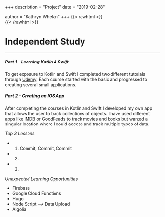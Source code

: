 +++
description = "Project"
date = "2019-02-28"

author = "Kathryn Whelan"
+++
{{< rawhtml >}}
<br />
{{< /rawhtml >}}
# Independent Study
*****

##### Part 1 - Learning Kotlin & Swift
To get exposure to Kotlin and Swift I completed two different tutorials through [Udemy](https://www.udemy.com/).  Each course started with the basic and progressed to creating several small applications.

##### Part 2 - Creating an IOS App
After completing the courses in Kotlin and Swift I developed my own app that allows the user to track collections of objects. I have used different apps like IMDB or GoodReads to track movies and books but wanted a singular location where I could access and track multiple types of data.

_Top 3 Lessons_
- 1. Commit, Commit, Commit
- 2.
- 3.


_Unexpected Learning Opportunities_
- Firebase
- Google Cloud Functions
- Hugo
- Node Script --> Data Upload
- Algolia
